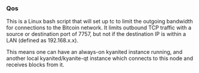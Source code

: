 ### Qos ###

This is a Linux bash script that will set up tc to limit the outgoing bandwidth for connections to the Bitcoin network. It limits outbound TCP traffic with a source or destination port of 7757, but not if the destination IP is within a LAN (defined as 192.168.x.x).

This means one can have an always-on kyanited instance running, and another local kyanited/kyanite-qt instance which connects to this node and receives blocks from it.
